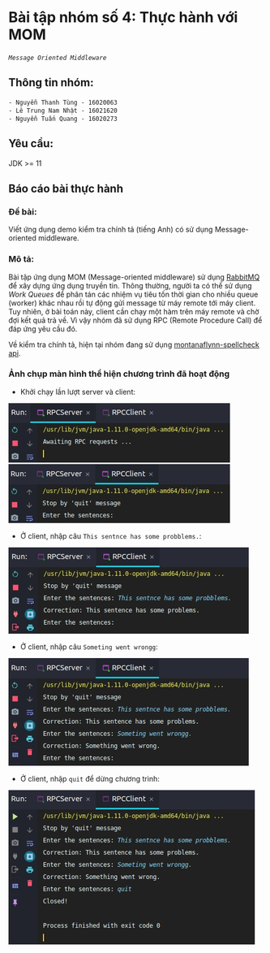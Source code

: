 # Bài tập nhóm số 4: Thực hành với MOM

_`Message Oriented Middleware`_

## Thông tin nhóm:

    - Nguyễn Thanh Tùng - 16020063
    - Lê Trung Nam Nhật - 16021620
    - Nguyễn Tuấn Quang - 16020273

## Yêu cầu:

JDK >= 11

## Báo cáo bài thực hành

### Đề bài:

Viết ứng dụng demo kiểm tra chính tả (tiếng Anh) có sử dụng Message-oriented middleware.

### Mô tả:

Bài tập ứng dụng MOM (Message-oriented middleware) sử dụng [RabbitMQ](https://www.rabbitmq.com/) để xây dựng ứng dụng truyền tin. Thông thường, người ta có thể sử dụng _Work Queues_ để phân tán các nhiệm vụ tiêu tốn thời gian cho nhiều queue (worker) khác nhau rồi tự động gửi message từ máy remote tới máy client. Tuy nhiên, ở bài toán này, client cần chạy một hàm trên máy remote và chờ đợi kết quả trả về. Vì vậy nhóm đã sử dụng RPC (Remote Procedure Call) để đáp ứng yêu cầu đó.

Về kiểm tra chính tả, hiện tại nhóm đang sử dụng [montanaflynn-spellcheck api](https://github.com/montanaflynn/Spellcheck-API).

### Ảnh chụp màn hình thể hiện chương trình đã hoạt động

- Khởi chạy lần lượt server và client:

![](screenshots/start.jpg)

- Ở client, nhập câu `This sentnce has some probblems.`:

![](screenshots/first.jpg)

- Ở client, nhập câu `Someting went wrongg`:

![](screenshots/second.jpg)

- Ở client, nhập `quit` để dừng chương trình:

![](screenshots/quit.jpg)
